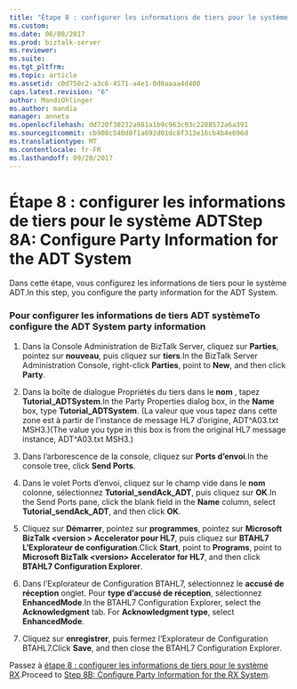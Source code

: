 ```yaml
---
title: "Étape 8 : configurer les informations de tiers pour le système ADT | Documents Microsoft"
ms.custom: 
ms.date: 06/08/2017
ms.prod: biztalk-server
ms.reviewer: 
ms.suite: 
ms.tgt_pltfrm: 
ms.topic: article
ms.assetid: c0d750c2-a3c6-4571-a4e1-0d0aaaa4d400
caps.latest.revision: "6"
author: MandiOhlinger
ms.author: mandia
manager: anneta
ms.openlocfilehash: dd720f30232a981a1b9c963c93c2288572a6a391
ms.sourcegitcommit: cb908c540d8f1a692d01dc8f313e16cb4b4e696d
ms.translationtype: MT
ms.contentlocale: fr-FR
ms.lasthandoff: 09/20/2017
---
```

# <a name="step-8a-configure-party-information-for-the-adt-system"></a><span data-ttu-id="5cb64-102">Étape 8 : configurer les informations de tiers pour le système ADT</span><span class="sxs-lookup"><span data-stu-id="5cb64-102">Step 8A: Configure Party Information for the ADT System</span></span>
<span data-ttu-id="5cb64-103">Dans cette étape, vous configurez les informations de tiers pour le système ADT.</span><span class="sxs-lookup"><span data-stu-id="5cb64-103">In this step, you configure the party information for the ADT System.</span></span>  
  
### <a name="to-configure-the-adt-system-party-information"></a><span data-ttu-id="5cb64-104">Pour configurer les informations de tiers ADT système</span><span class="sxs-lookup"><span data-stu-id="5cb64-104">To configure the ADT System party information</span></span>  
  
1.  <span data-ttu-id="5cb64-105">Dans la Console Administration de BizTalk Server, cliquez sur **Parties**, pointez sur **nouveau**, puis cliquez sur **tiers**.</span><span class="sxs-lookup"><span data-stu-id="5cb64-105">In the BizTalk Server Administration Console, right-click **Parties**, point to **New**, and then click **Party**.</span></span>  
  
2.  <span data-ttu-id="5cb64-106">Dans la boîte de dialogue Propriétés du tiers dans le **nom** , tapez **Tutorial_ADTSystem**.</span><span class="sxs-lookup"><span data-stu-id="5cb64-106">In the Party Properties dialog box, in the **Name** box, type **Tutorial_ADTSystem**.</span></span> <span data-ttu-id="5cb64-107">(La valeur que vous tapez dans cette zone est à partir de l’instance de message HL7 d’origine, ADT^A03.txt MSH3.)</span><span class="sxs-lookup"><span data-stu-id="5cb64-107">(The value you type in this box is from the original HL7 message instance, ADT^A03.txt MSH3.)</span></span>  
  
3.  <span data-ttu-id="5cb64-108">Dans l’arborescence de la console, cliquez sur **Ports d’envoi**.</span><span class="sxs-lookup"><span data-stu-id="5cb64-108">In the console tree, click **Send Ports**.</span></span>  
  
4.  <span data-ttu-id="5cb64-109">Dans le volet Ports d’envoi, cliquez sur le champ vide dans le **nom** colonne, sélectionnez **Tutorial_sendAck_ADT**, puis cliquez sur **OK**.</span><span class="sxs-lookup"><span data-stu-id="5cb64-109">In the Send Ports pane, click the blank field in the **Name** column, select **Tutorial_sendAck_ADT**, and then click **OK**.</span></span>  
  
5.  <span data-ttu-id="5cb64-110">Cliquez sur **Démarrer**, pointez sur **programmes**, pointez sur **Microsoft BizTalk \<version > Accelerator pour HL7**, puis cliquez sur **BTAHL7 L’Explorateur de configuration**.</span><span class="sxs-lookup"><span data-stu-id="5cb64-110">Click **Start**, point to **Programs**, point to **Microsoft BizTalk \<version> Accelerator for HL7**, and then click **BTAHL7 Configuration Explorer**.</span></span>  
  
6.  <span data-ttu-id="5cb64-111">Dans l’Explorateur de Configuration BTAHL7, sélectionnez le **accusé de réception** onglet. Pour **type d’accusé de réception**, sélectionnez **EnhancedMode**.</span><span class="sxs-lookup"><span data-stu-id="5cb64-111">In the BTAHL7 Configuration Explorer, select the **Acknowledgment** tab. For **Acknowledgment type**, select **EnhancedMode**.</span></span>  
  
7.  <span data-ttu-id="5cb64-112">Cliquez sur **enregistrer**, puis fermez l’Explorateur de Configuration BTAHL7.</span><span class="sxs-lookup"><span data-stu-id="5cb64-112">Click **Save**, and then close the BTAHL7 Configuration Explorer.</span></span>  
  
 <span data-ttu-id="5cb64-113">Passez à [étape 8 : configurer les informations de tiers pour le système RX](../../adapters-and-accelerators/accelerator-hl7/step-8b-configure-party-information-for-the-rx-system.md).</span><span class="sxs-lookup"><span data-stu-id="5cb64-113">Proceed to [Step 8B: Configure Party Information for the RX System](../../adapters-and-accelerators/accelerator-hl7/step-8b-configure-party-information-for-the-rx-system.md).</span></span>